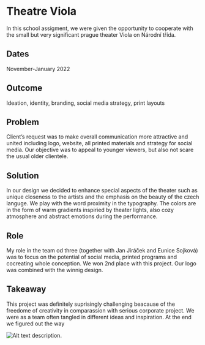 # Theatre Viola
In this school assigment, we were given the opportunity  to cooperate with the small but very significant prague theater Viola on Národní třída. 

## Dates
November-January 2022

## Outcome
Ideation, identity, branding, social media strategy, print layouts 

## Problem
Client’s request was to make overall communication more attractive and united including logo, website, all printed materials and  strategy for social media. Our objective was to appeal to younger viewers, but also not scare the usual older clientele.

## Solution
In our design we decided to enhance special aspects of the theater such as unique closeness to the artists and the emphasis on the beauty of the czech languge. We play with the word proximity in the typography. The colors are in the form of warm gradients inspiried by theater lights, also cozy atmosphere and abstract emotions during the performance.

## Role
My role in the team od three (together with Jan Jiráček and Eunice Sojková) was to focus on the potential of social media, printed programs and cocreating whole conception. We won 2nd place with this project. Our logo was combined with the winnig design. 

## Takeaway
This project was definitely suprisingly challenging beacause of the freedome of creativity in comparassion with serious corporate project. We were as a team often tangled in different ideas and inspiration. At the end we figured out the way    

![Alt text description.](images/filename.png)
